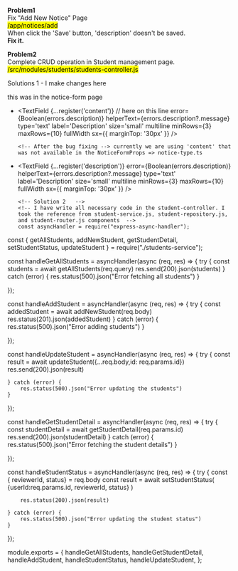 
**Problem1** \
Fix "Add New Notice" Page \
<mark>/app/notices/add</mark> \
When click the 'Save' button, 'description' doesn't be saved. \
<b>Fix it.</b>

**Problem2** \
Complete CRUD operation in Student management page. \
<mark>/src/modules/students/students-controller.js</mark>



Solutions 1 -  I make changes here 
<!-- Before --> this was in the notice-form page
- <TextField
        {...register('content')} // here on this line 
        error={Boolean(errors.description)}
        helperText={errors.description?.message}
        type='text'
        label='Description'
        size='small'
        multiline
        minRows={3}
        maxRows={10}
        fullWidth
        sx={{ marginTop: '30px' }}
      />

      <!-- After the bug fixing --> currently we are using 'content' that was not available in the NoticeFormProps => notice-type.ts 
- <TextField
        {...register('description')}
        error={Boolean(errors.description)}
        helperText={errors.description?.message}
        type='text'
        label='Description'
        size='small'
        multiline
        minRows={3}
        maxRows={10}
        fullWidth
        sx={{ marginTop: '30px' }}
      />

      <!-- Solution 2   -->
      <!-- I have write all necessary code in the student-controller. I took the reference from student-service.js, student-repository.js, and student-router.js components  -->
      const asyncHandler = require("express-async-handler");
const { getAllStudents, addNewStudent, getStudentDetail, setStudentStatus, updateStudent } = require("./students-service");

const handleGetAllStudents = asyncHandler(async (req, res) => {
    try {
        const students = await getAllStudents(req.query)
        res.send(200).json(students)
    } catch (error) {
        res.status(500).json("Error fetching all students")
    }

});

const handleAddStudent = asyncHandler(async (req, res) => {
    try {
        const addedStudent = await addNewStudent(req.body)
        res.status(201).json(addedStudent)
    } catch (error) {
        res.status(500).json("Error adding students")
    }

});

const handleUpdateStudent = asyncHandler(async (req, res) => {
    try {
        const result = await updateStudent({...req.body,id: req.params.id})
        res.send(200).json(result)
        
    } catch (error) {
        res.status(500).json("Error updating the students")
    }

});

const handleGetStudentDetail = asyncHandler(async (req, res) => {
    try {
        const studentDetail = await getStudentDetail(req.params.id)
        res.send(200).json(studentDetail)
    } catch (error) {
        res.status(500).json("Error fetching the student details")
    }

});

const handleStudentStatus = asyncHandler(async (req, res) => {
    try {
        const { reviewerId, status} = req.body
        const result = await setStudentStatus(
            {userId:req.params.id, reviewerId, status}
        )

        res.status(200).json(result)
        
    } catch (error) {
        res.status(500).json("Error updating the student status")
    }

});

module.exports = {
    handleGetAllStudents,
    handleGetStudentDetail,
    handleAddStudent,
    handleStudentStatus,
    handleUpdateStudent,
};

